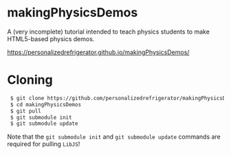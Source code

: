 # makingPhysicsDemos
A (very incomplete) tutorial intended to teach physics students to make HTML5-based physics demos.

https://personalizedrefrigerator.github.io/makingPhysicsDemos/

# Cloning
```sh
 $ git clone https://github.com/personalizedrefrigerator/makingPhysicsDemos.git
 $ cd makingPhysicsDemos
 $ git pull
 $ git submodule init
 $ git submodule update
```

Note that the `git submodule init` and `git submodule update` commands are required for pulling `LibJS`!
